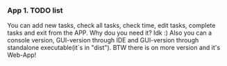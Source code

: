 ### App 1. TODO list
You can add new tasks, check all tasks, check time, edit tasks, complete tasks and exit from the APP.
Why dou you need it? Idk :)
Also you can a console version, GUI-version through IDE and GUI-version through standalone executable(it`s in "dist").
BTW there is on more version and it's Web-App!

